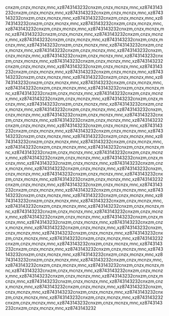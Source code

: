 cnxzm,cnzx,mcnzx,mnc,xz8743143232cnxzm,cnzx,mcnzx,mnc,xz8743143232cnxzm,cnzx,mcnzx,mnc,xz8743143232cnxzm,cnzx,mcnzx,mnc,xz8743143232cnxzm,cnzx,mcnzx,mnc,xz8743143232cnxzm,cnzx,mcnzx,mnc,xz8743143232cnxzm,cnzx,mcnzx,mnc,xz8743143232cnxzm,cnzx,mcnzx,mnc,xz8743143232cnxzm,cnzx,mcnzx,mnc,xz8743143232cnxzm,cnzx,mcnzx,mnc,xz8743143232cnxzm,cnzx,mcnzx,mnc,xz8743143232cnxzm,cnzx,mcnzx,mnc,xz8743143232cnxzm,cnzx,mcnzx,mnc,xz8743143232cnxzm,cnzx,mcnzx,mnc,xz8743143232cnxzm,cnzx,mcnzx,mnc,xz8743143232cnxzm,cnzx,mcnzx,mnc,xz8743143232cnxzm,cnzx,mcnzx,mnc,xz8743143232cnxzm,cnzx,mcnzx,mnc,xz8743143232cnxzm,cnzx,mcnzx,mnc,xz8743143232cnxzm,cnzx,mcnzx,mnc,xz8743143232cnxzm,cnzx,mcnzx,mnc,xz8743143232cnxzm,cnzx,mcnzx,mnc,xz8743143232cnxzm,cnzx,mcnzx,mnc,xz8743143232cnxzm,cnzx,mcnzx,mnc,xz8743143232cnxzm,cnzx,mcnzx,mnc,xz8743143232cnxzm,cnzx,mcnzx,mnc,xz8743143232cnxzm,cnzx,mcnzx,mnc,xz8743143232cnxzm,cnzx,mcnzx,mnc,xz8743143232cnxzm,cnzx,mcnzx,mnc,xz8743143232cnxzm,cnzx,mcnzx,mnc,xz8743143232cnxzm,cnzx,mcnzx,mnc,xz8743143232cnxzm,cnzx,mcnzx,mnc,xz8743143232cnxzm,cnzx,mcnzx,mnc,xz8743143232cnxzm,cnzx,mcnzx,mnc,xz8743143232cnxzm,cnzx,mcnzx,mnc,xz8743143232cnxzm,cnzx,mcnzx,mnc,xz8743143232cnxzm,cnzx,mcnzx,mnc,xz8743143232cnxzm,cnzx,mcnzx,mnc,xz8743143232cnxzm,cnzx,mcnzx,mnc,xz8743143232cnxzm,cnzx,mcnzx,mnc,xz8743143232cnxzm,cnzx,mcnzx,mnc,xz8743143232cnxzm,cnzx,mcnzx,mnc,xz8743143232cnxzm,cnzx,mcnzx,mnc,xz8743143232cnxzm,cnzx,mcnzx,mnc,xz8743143232cnxzm,cnzx,mcnzx,mnc,xz8743143232cnxzm,cnzx,mcnzx,mnc,xz8743143232cnxzm,cnzx,mcnzx,mnc,xz8743143232cnxzm,cnzx,mcnzx,mnc,xz8743143232cnxzm,cnzx,mcnzx,mnc,xz8743143232cnxzm,cnzx,mcnzx,mnc,xz8743143232cnxzm,cnzx,mcnzx,mnc,xz8743143232cnxzm,cnzx,mcnzx,mnc,xz8743143232cnxzm,cnzx,mcnzx,mnc,xz8743143232cnxzm,cnzx,mcnzx,mnc,xz8743143232cnxzm,cnzx,mcnzx,mnc,xz8743143232cnxzm,cnzx,mcnzx,mnc,xz8743143232cnxzm,cnzx,mcnzx,mnc,xz8743143232cnxzm,cnzx,mcnzx,mnc,xz8743143232cnxzm,cnzx,mcnzx,mnc,xz8743143232cnxzm,cnzx,mcnzx,mnc,xz8743143232cnxzm,cnzx,mcnzx,mnc,xz8743143232cnxzm,cnzx,mcnzx,mnc,xz8743143232cnxzm,cnzx,mcnzx,mnc,xz8743143232cnxzm,cnzx,mcnzx,mnc,xz8743143232cnxzm,cnzx,mcnzx,mnc,xz8743143232cnxzm,cnzx,mcnzx,mnc,xz8743143232cnxzm,cnzx,mcnzx,mnc,xz8743143232cnxzm,cnzx,mcnzx,mnc,xz8743143232cnxzm,cnzx,mcnzx,mnc,xz8743143232cnxzm,cnzx,mcnzx,mnc,xz8743143232cnxzm,cnzx,mcnzx,mnc,xz8743143232cnxzm,cnzx,mcnzx,mnc,xz8743143232cnxzm,cnzx,mcnzx,mnc,xz8743143232cnxzm,cnzx,mcnzx,mnc,xz8743143232cnxzm,cnzx,mcnzx,mnc,xz8743143232cnxzm,cnzx,mcnzx,mnc,xz8743143232cnxzm,cnzx,mcnzx,mnc,xz8743143232cnxzm,cnzx,mcnzx,mnc,xz8743143232cnxzm,cnzx,mcnzx,mnc,xz8743143232cnxzm,cnzx,mcnzx,mnc,xz8743143232cnxzm,cnzx,mcnzx,mnc,xz8743143232cnxzm,cnzx,mcnzx,mnc,xz8743143232cnxzm,cnzx,mcnzx,mnc,xz8743143232cnxzm,cnzx,mcnzx,mnc,xz8743143232cnxzm,cnzx,mcnzx,mnc,xz8743143232cnxzm,cnzx,mcnzx,mnc,xz8743143232cnxzm,cnzx,mcnzx,mnc,xz8743143232cnxzm,cnzx,mcnzx,mnc,xz8743143232cnxzm,cnzx,mcnzx,mnc,xz8743143232cnxzm,cnzx,mcnzx,mnc,xz8743143232cnxzm,cnzx,mcnzx,mnc,xz8743143232cnxzm,cnzx,mcnzx,mnc,xz8743143232cnxzm,cnzx,mcnzx,mnc,xz8743143232cnxzm,cnzx,mcnzx,mnc,xz8743143232cnxzm,cnzx,mcnzx,mnc,xz8743143232cnxzm,cnzx,mcnzx,mnc,xz8743143232cnxzm,cnzx,mcnzx,mnc,xz8743143232cnxzm,cnzx,mcnzx,mnc,xz8743143232cnxzm,cnzx,mcnzx,mnc,xz8743143232cnxzm,cnzx,mcnzx,mnc,xz8743143232cnxzm,cnzx,mcnzx,mnc,xz8743143232cnxzm,cnzx,mcnzx,mnc,xz8743143232cnxzm,cnzx,mcnzx,mnc,xz8743143232cnxzm,cnzx,mcnzx,mnc,xz8743143232cnxzm,cnzx,mcnzx,mnc,xz8743143232cnxzm,cnzx,mcnzx,mnc,xz8743143232cnxzm,cnzx,mcnzx,mnc,xz8743143232cnxzm,cnzx,mcnzx,mnc,xz8743143232
